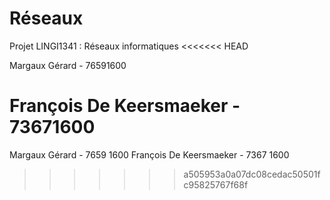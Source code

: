 # Réseaux
Projet LINGI1341 : Réseaux informatiques
<<<<<<< HEAD


Margaux Gérard - 76591600

François De Keersmaeker - 73671600
=======
Margaux Gérard - 7659 1600
François De Keersmaeker - 7367 1600
>>>>>>> a505953a0a07dc08cedac50501fc95825767f68f

